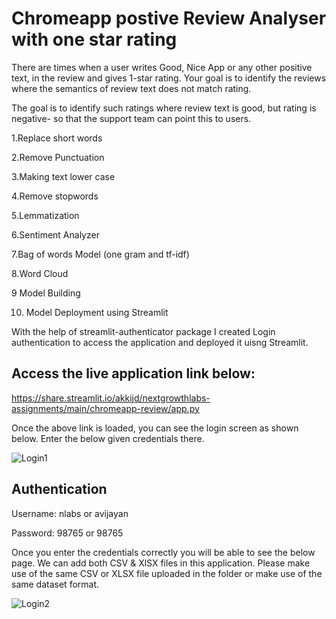 # Chromeapp postive Review Analyser with one star rating

There are times when a user writes Good, Nice App or any other positive text, in the review and gives 1-star rating. Your goal is to identify the reviews where the semantics of review text does not match rating.

The goal is to identify such ratings where review text is good, but rating is negative- so that the support team can point this to users.


1.Replace short words

2.Remove Punctuation

3.Making text lower case

4.Remove stopwords

5.Lemmatization

6.Sentiment Analyzer

7.Bag of words Model (one gram and tf-idf)

8.Word Cloud

9 Model Building

10. Model Deployment using Streamlit

With the help of streamlit-authenticator package I created Login authentication to access the application and deployed it uisng Streamlit.

## Access the live application link below:

https://share.streamlit.io/akkijd/nextgrowthlabs-assignments/main/chromeapp-review/app.py

Once the above link is loaded, you can see the login screen as shown below. Enter the below given credentials there.

![Login1](https://user-images.githubusercontent.com/89348350/173998053-6e3eb1e4-5b39-4771-a6a6-569374117ed6.PNG)


## Authentication

Username: nlabs or avijayan

Password: 98765 or 98765

Once you enter the credentials correctly you will be able to see the below page. We can add both CSV & XlSX files in this application. Please make use of the same CSV or XLSX file uploaded in the folder or make use of the same dataset format.

![Login2](https://user-images.githubusercontent.com/89348350/173998088-e6aa9468-2527-43b2-af97-b7dffb9c9e0b.PNG)

